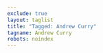 ```yaml
---
exclude: true
layout: taglist
title: "Tagged: Andrew Curry"
tagname: Andrew Curry
robots: noindex
---
```

